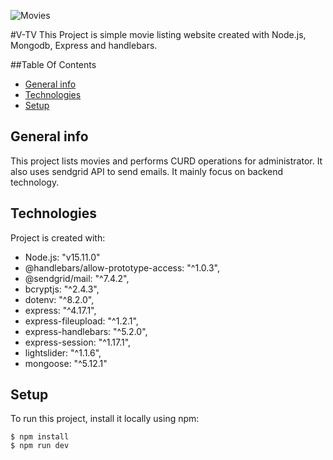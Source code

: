 ![Movies](https://user-images.githubusercontent.com/80224413/115180867-9c29d500-a0a4-11eb-98cc-93b8a9a37782.png)

#V-TV
This Project is simple movie listing website created with Node.js, Mongodb, Express and handlebars. 

##Table Of Contents
* [General info](#general-info)
* [Technologies](#technologies)
* [Setup](#setup)

## General info
This project lists movies and performs CURD operations for administrator. It also uses sendgrid API to send emails. 
It mainly focus on backend technology.  
	
## Technologies
Project is created with:
* Node.js: "v15.11.0"
* @handlebars/allow-prototype-access: "^1.0.3",
* @sendgrid/mail: "^7.4.2",
* bcryptjs: "^2.4.3",
* dotenv: "^8.2.0",
* express: "^4.17.1",
* express-fileupload: "^1.2.1",
* express-handlebars: "^5.2.0",
* express-session: "^1.17.1",
* lightslider: "^1.1.6",
* mongoose: "^5.12.1"

	
## Setup
To run this project, install it locally using npm:

```
$ npm install
$ npm run dev
```
